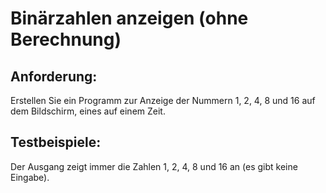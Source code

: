 # Binärzahlen anzeigen (ohne Berechnung)

## Anforderung:

Erstellen Sie ein Programm zur Anzeige der Nummern 1, 2, 4, 8 und 16 auf dem Bildschirm, eines auf einem
Zeit.

## Testbeispiele:

Der Ausgang zeigt immer die Zahlen 1, 2, 4, 8 und 16 an (es gibt keine Eingabe).
